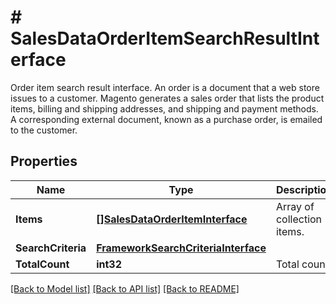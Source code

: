 # # SalesDataOrderItemSearchResultInterface
Order item search result interface. An order is a document that a web store issues to a customer. Magento generates a sales order that lists the product items, billing and shipping addresses, and shipping and payment methods. A corresponding external document, known as a purchase order, is emailed to the customer.

## Properties 


Name | Type | Description | Notes
------------ | ------------- | ------------- | -------------
**Items**| [**[]SalesDataOrderItemInterface**](SalesDataOrderItemInterface.md) | Array of collection items.  |
**SearchCriteria**| [**FrameworkSearchCriteriaInterface**](FrameworkSearchCriteriaInterface.md) |   |
**TotalCount**| **int32** | Total count.  |


[[Back to Model list]](../../README.md#models) [[Back to API list]](../../README.md#endpoints) [[Back to README]](../../README.md)

